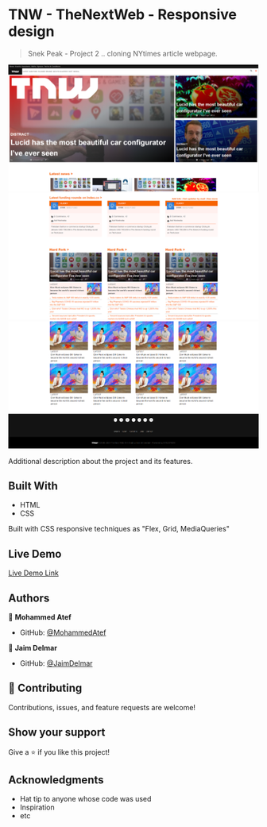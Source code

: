# TNW - TheNextWeb - Responsive design

> Snek Peak - Project 2 .. cloning NYtimes article webpage.

![screenshot](./shot1.png)
![screenshot](./shot2.png)
![screenshot](./shot3.png)

Additional description about the project and its features.

## Built With

- HTML
- CSS

Built with CSS responsive techniques as "Flex, Grid, MediaQueries"

## Live Demo

[Live Demo Link](https://mohamed-js.github.io/MV-Project1/)



## Authors

👤 **Mohammed Atef**

- GitHub: [@MohammedAtef](https://github.com/Mohamed-js)


👤 **Jaim Delmar**

- GitHub: [@JaimDelmar](https://github.com/jaimdedan)


## 🤝 Contributing

Contributions, issues, and feature requests are welcome!


## Show your support

Give a ⭐️ if you like this project!

## Acknowledgments

- Hat tip to anyone whose code was used
- Inspiration
- etc


